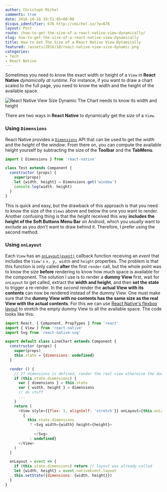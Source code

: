 ```yaml
---
author: Christoph Michel
comments: true
date: 2016-10-16 19:51:05+00:00
disqus_identifier: 676 http://cmichel.io/?p=676
layout: Post
route: /how-to-get-the-size-of-a-react-native-view-dynamically/
slug: how-to-get-the-size-of-a-react-native-view-dynamically
title: How to Get The Size of a React Native View Dynamically
featured: /assets/2016/10/react-native-view-size-dynamic.png
categories:
- Tech
- React Native
---
```


Sometimes you need to know the exact width or height of a `View` in **React Native** _dynamically at runtime_. For instance, if you want to draw a chart scaled to the full page, you need to know the width and the height of the available space.

![React Native View Size Dynamic](http://cmichel.io/assets/2016/10/react-native-view-size-dynamic.png) The Chart needs to know its width and height

There are two ways in **React Native** to dynamically get the _size_ of a `View`.

### Using `Dimensions`

React Native provides a [`Dimensions`](https://facebook.github.io/react-native/docs/dimensions.html) API that can be used to get the _width_ and the _height_ of the _window_. From there on, you can compute the available height yourself by subtracting the size of the **Toolbar** and the **TabMenu**.
```javascript
import { Dimensions } from 'react-native'

class Test extends Component {
  constructor (props) {
    super(props)
    let {width, height} = Dimensions.get('window')
    console.log(width, height)
  }
}

```

This is quick and easy, but the drawback of this approach is that you need to know the size of the `Views` above and below the one you want to render. Another confusing thing is that the _height_ received this way **includes the height of the Soft Buttons Menu Bar** on Android, which you usually want to exclude as you don't want to draw behind it. Therefore, I prefer using the second method.

### Using `onLayout`

Each `View` has an [`onLayout(event)`](http://facebook.github.io/react-native/releases/0.35/docs/view.html#onlayout) callback function receiving an _event_ that includes the `View's` `x, y, width` and `height` properties. The problem is that this function is only called **after** the first `render` call, but the whole point was to know the size **before** rendering to know how much space is available for the component. The solution I use is to render a **dummy View** first, wait for `onLayout` to get called, extract the **width and height**, and then **set the state** to trigger a re-render. In the _second_ render the **actual View with its contents** can now be rendered instead of the dummy View. One must make sure that the **dummy View with no contents has the same size as the real View with the actual contents**. For this we can use [React Native's flexbox layout](https://facebook.github.io/react-native/docs/flexbox.html) to stretch the empty dummy View to all the available space. The code looks like this:

```javascript
import React, { Component, PropTypes } from 'react'
import { View } from 'react-native'
import Svg from 'react-native-svg'

export default class LineChart extends Component {
  constructor (props) {
    super(props)
    this.state = {dimensions: undefined}
  }

  render () {
    // If dimensions is defined, render the real view otherwise the dummy view
    if (this.state.dimensions) {
      var { dimensions } = this.state
      var { width, height } = dimensions
      // do stuff
      ...
    }
    return (
      <View style={{flex: 1, alignSelf: 'stretch'}} onLayout={this.onLayout}>
        {
          this.state.dimensions
           ? <Svg width={width} height={height}>
              ...
             </Svg>
           : undefined}
      </View>
    )
  }

  onLayout = event => {
    if (this.state.dimensions) return // layout was already called
    let {width, height} = event.nativeEvent.layout
    this.setState({dimensions: {width, height}})
  }
}
```
